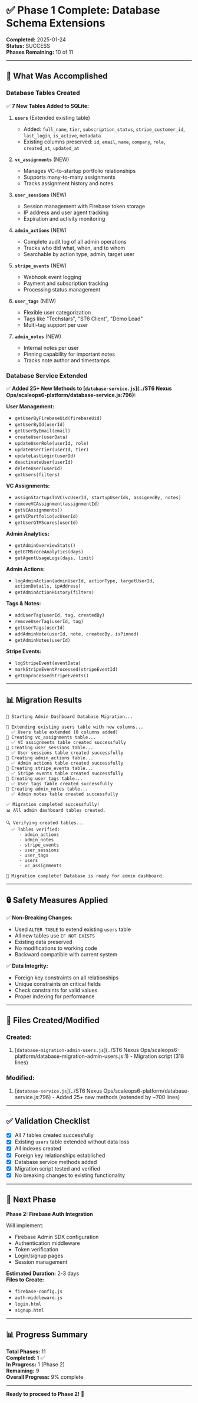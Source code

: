 # ✅ Phase 1 Complete: Database Schema Extensions

**Completed:** 2025-01-24  
**Status:** SUCCESS  
**Phases Remaining:** 10 of 11

---

## 🎯 What Was Accomplished

### Database Tables Created

✅ **7 New Tables Added to SQLite:**

1. **`users`** (Extended existing table)
   - Added: `full_name`, `tier`, `subscription_status`, `stripe_customer_id`, `last_login`, `is_active`, `metadata`
   - Existing columns preserved: `id`, `email`, `name`, `company`, `role`, `created_at`, `updated_at`

2. **`vc_assignments`** (NEW)
   - Manages VC-to-startup portfolio relationships
   - Supports many-to-many assignments
   - Tracks assignment history and notes

3. **`user_sessions`** (NEW)
   - Session management with Firebase token storage
   - IP address and user agent tracking
   - Expiration and activity monitoring

4. **`admin_actions`** (NEW)
   - Complete audit log of all admin operations
   - Tracks who did what, when, and to whom
   - Searchable by action type, admin, target user

5. **`stripe_events`** (NEW)
   - Webhook event logging
   - Payment and subscription tracking
   - Processing status management

6. **`user_tags`** (NEW)
   - Flexible user categorization
   - Tags like "Techstars", "ST6 Client", "Demo Lead"
   - Multi-tag support per user

7. **`admin_notes`** (NEW)
   - Internal notes per user
   - Pinning capability for important notes
   - Tracks note author and timestamps

### Database Service Extended

✅ **Added 25+ New Methods to [`database-service.js`](../ST6 Nexus Ops/scaleops6-platform/database-service.js:796):**

**User Management:**
- `getUserByFirebaseUid(firebaseUid)`
- `getUserById(userId)`
- `getUserByEmail(email)`
- `createUser(userData)`
- `updateUserRole(userId, role)`
- `updateUserTier(userId, tier)`
- `updateLastLogin(userId)`
- `deactivateUser(userId)`
- `deleteUser(userId)`
- `getUsers(filters)`

**VC Assignments:**
- `assignStartupsToVC(vcUserId, startupUserIds, assignedBy, notes)`
- `removeVCAssignment(assignmentId)`
- `getVCAssignments()`
- `getVCPortfolio(vcUserId)`
- `getUserGTMScores(userId)`

**Admin Analytics:**
- `getAdminOverviewStats()`
- `getGTMScoreAnalytics(days)`
- `getAgentUsageLogs(days, limit)`

**Admin Actions:**
- `logAdminAction(adminUserId, actionType, targetUserId, actionDetails, ipAddress)`
- `getAdminActionHistory(filters)`

**Tags & Notes:**
- `addUserTag(userId, tag, createdBy)`
- `removeUserTag(userId, tag)`
- `getUserTags(userId)`
- `addAdminNote(userId, note, createdBy, isPinned)`
- `getAdminNotes(userId)`

**Stripe Events:**
- `logStripeEvent(eventData)`
- `markStripeEventProcessed(stripeEventId)`
- `getUnprocessedStripeEvents()`

---

## 📊 Migration Results

```
🚀 Starting Admin Dashboard Database Migration...

📝 Extending existing users table with new columns...
  ✅ Users table extended (8 columns added)
📝 Creating vc_assignments table...
  ✅ VC assignments table created successfully
📝 Creating user_sessions table...
  ✅ User sessions table created successfully
📝 Creating admin_actions table...
  ✅ Admin actions table created successfully
📝 Creating stripe_events table...
  ✅ Stripe events table created successfully
📝 Creating user_tags table...
  ✅ User tags table created successfully
📝 Creating admin_notes table...
  ✅ Admin notes table created successfully

✅ Migration completed successfully!
📊 All admin dashboard tables created.

🔍 Verifying created tables...
  ✅ Tables verified:
     - admin_actions
     - admin_notes
     - stripe_events
     - user_sessions
     - user_tags
     - users
     - vc_assignments

🎉 Migration complete! Database is ready for admin dashboard.
```

---

## 🔒 Safety Measures Applied

✅ **Non-Breaking Changes:**
- Used `ALTER TABLE` to extend existing `users` table
- All new tables use `IF NOT EXISTS`
- Existing data preserved
- No modifications to working code
- Backward compatible with current system

✅ **Data Integrity:**
- Foreign key constraints on all relationships
- Unique constraints on critical fields
- Check constraints for valid values
- Proper indexing for performance

---

## 📁 Files Created/Modified

### Created:
1. [`database-migration-admin-users.js`](../ST6 Nexus Ops/scaleops6-platform/database-migration-admin-users.js:1) - Migration script (318 lines)

### Modified:
1. [`database-service.js`](../ST6 Nexus Ops/scaleops6-platform/database-service.js:796) - Added 25+ new methods (extended by ~700 lines)

---

## ✅ Validation Checklist

- [x] All 7 tables created successfully
- [x] Existing `users` table extended without data loss
- [x] All indexes created
- [x] Foreign key relationships established
- [x] Database service methods added
- [x] Migration script tested and verified
- [x] No breaking changes to existing functionality

---

## 🚀 Next Phase

**Phase 2: Firebase Auth Integration**

Will implement:
- Firebase Admin SDK configuration
- Authentication middleware
- Token verification
- Login/signup pages
- Session management

**Estimated Duration:** 2-3 days  
**Files to Create:**
- `firebase-config.js`
- `auth-middleware.js`
- `login.html`
- `signup.html`

---

## 📊 Progress Summary

**Total Phases:** 11  
**Completed:** 1 ✅  
**In Progress:** 1 (Phase 2)  
**Remaining:** 9  
**Overall Progress:** 9% complete

---

**Ready to proceed to Phase 2!** 🚀